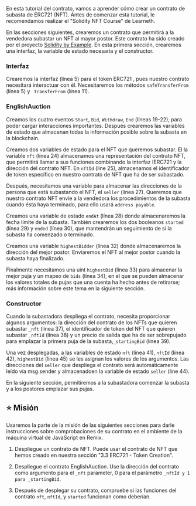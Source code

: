 En esta tutorial del contrato, vamos a aprender cómo crear un contrato de subasta de ERC721 (NFT). Antes de comenzar esta tutorial, le recomendamos realizar el "Solidity NFT Course" de Learneth.

En las secciones siguientes, crearemos un contrato que permitirá a la vendedora subastar un NFT al mayor postor. Este contrato ha sido creado por el proyecto <a href="https://solidity-by-example.org/app/english-auction/" target="_blank">Solidity by Example</a>. En esta primera sección, crearemos una interfaz, la variable de estado necesaria y el constructor. 

### Interfaz
Crearemos la interfaz (línea 5) para el token ERC721 , pues nuestro contrato necesitará interactuar con él. Necesitaremos los métodos `safeTransferFrom` (línea 5) y ` transferFrom` (línea 11).

### EnglishAuction
Creamos los cuatro eventos `Start`, `Bid`, `Withdraw`, `End` (líneas 19-22), para poder cargar interacciones importantes. 
Después crearemos las variables de estado que almacenan todas la información posible sobre la subasta en la blockchain. 

Creamos dos variables de estado para el NFT que queremos subastar. El la variable `nft` (línea 24) almacenamos una representación del contrato NFT, que permitirá llamar a sus funciones combinando la interfaz IERC721 y la dirección del contrato NFT. 
En  `nftId` (line 25), almacenamos el identificador de token específico en nuestro contrato de NFT que ha de ser subastado. 

Después,  necesitamos una variable para almacenar las direcciones de la persona que está subastando el NFT, el `seller` (línea 27). Queremos que nuestro contrato NFT envíe a la vendedora los procedimientos de la subasta cuando ésta haya terminado, para ello usará `address payable`.

Creamos una variable de estado `endAt` (línea 28) donde almacenaremos la fecha límite de la subasta. También crearemos los dos booleanos `started` (línea 29) y `ended` (línea 30), que mantendrán un seguimiento de si la subasta ha comenzado o terminado. 

Creamos una variable `highestBidder` (línea 32) donde almacenaremos la dirección del mejor postor. Enviaremos el NFT al mejor postor cuando la subasta haya finalizado. 

Finalmente necesitamos una uint `highestBid` (línea 33) para almacenar la mejor puja y un mapeo de `bids` (línea 34), en el que se pueden almacenar los valores totales de pujas que una cuenta ha hecho antes de retirarse; más información sobre este tema en la siguiente sección. 

### Constructor
Cuando la subastadora despliega el contrato, necesita proporcionar algunos argumentos: la dirección del contrato de los NFTs que quieren subastar  `_nft` (línea 37), el identificador de token del NFT que quieren subastar `_nftId` (línea 38) y un precio de salida que ha de ser sobrepujado para emplazar la primera puja de la subasta,`_startingBid` (línea 39).

Una vez desplegadas, a las variables de estado `nft` (línea 41), `nftId` (línea 42), `highestBid` (línea 45) se les asignan los valores de los argumentos. Las direcciones del `seller`  que despliega el contrato será automáticamente leído vía msg.sender y almacenadoen la variable de estado `seller` (line 44).

En la siguiente sección, permitiremos a la subastadora comenzar la subasta y a los postores emplazar sus pujas. 

## ⭐️ Misión
Usaremos la parte de la misión de las siguientes secciones para darle instrucciones sobre comprobaciones de su contrato en el ambiente de la máquina virtual de JavaScript en Remix.

1. Despliegue un contrato de NFT. Puede usar el contrato de NFT que hemos creado en nuestra sección "3.3 ERC721 - Token Creation".

2. Despliegue el contrato EnglishAuction. Use la dirección del contrato como argumento para el `_nft` parameter, 0 para el parámetro  `_nftId y 1 para _startingBid`.

3. Después de desplegar su contrato, compruebe si las funciones del contrato `nft`, `nftId`, y `started`  funcionan como deberían.